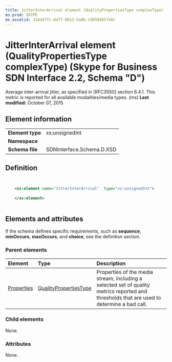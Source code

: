 ```yaml
---
title: JitterInterArrival element (QualityPropertiesType complexType) (Skype for Business SDN Interface 2.2, Schema "D")
ms.prod: SKYPE
ms.assetid: 31844ffc-0d7f-0012-5a0b-c98594657e0c
---
```



# JitterInterArrival element (QualityPropertiesType complexType) (Skype for Business SDN Interface 2.2, Schema "D")
Average inter-arrival jitter, as specified in [RFC3550] section 6.4.1. This metric is reported for all available modalities/media types. (ms) 
 **Last modified:** October 07, 2015
  
    
    


## Element information


|||
|:-----|:-----|
|**Element type**|xs:unsignedInt |
|**Namespace**||
|**Schema file**|SDNInterface.Schema.D.XSD |
   

## Definition


```XML


    <xs:element name="JitterInterArrival"  type="xs:unsignedInt">
    
    </xs:element>
  
```


## Elements and attributes

If the schema defines specific requirements, such as **sequence**, **minOccurs**, **maxOccurs**, and **choice**, see the definition section. 
  
    
    

### Parent elements



|**Element**|**Type**|**Description**|
|:-----|:-----|:-----|
| [Properties](properties-element-qualitytype-complextype.md)| [QualityPropertiesType](qualitypropertiestype-complextype.md)|Properties of the media stream, including a selected set of quality metrics reported and thresholds that are used to determine a bad call. |
   

### Child elements

None. 
  
    
    

### Attributes

None. 
  
    
    

